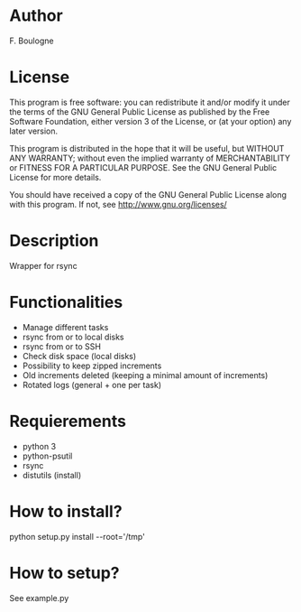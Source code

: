 # Author 
F. Boulogne <fboulogne at april dot org>

# License 

This program is free software: you can redistribute it and/or modify
it under the terms of the GNU General Public License as published by
the Free Software Foundation, either version 3 of the License, or
(at your option) any later version.

This program is distributed in the hope that it will be useful,
but WITHOUT ANY WARRANTY; without even the implied warranty of
MERCHANTABILITY or FITNESS FOR A PARTICULAR PURPOSE.  See the
GNU General Public License for more details.

You should have received a copy of the GNU General Public License
along with this program.  If not, see <http://www.gnu.org/licenses/>

# Description
Wrapper for rsync


# Functionalities
* Manage different tasks
* rsync from or to local disks
* rsync from or to SSH
* Check disk space (local disks)
* Possibility to keep zipped increments
* Old increments deleted (keeping a minimal amount of increments)
* Rotated logs (general + one per task)

# Requierements
* python 3
* python-psutil
* rsync
* distutils (install)

# How to install?
python setup.py install --root='/tmp'

# How to setup?
See example.py
